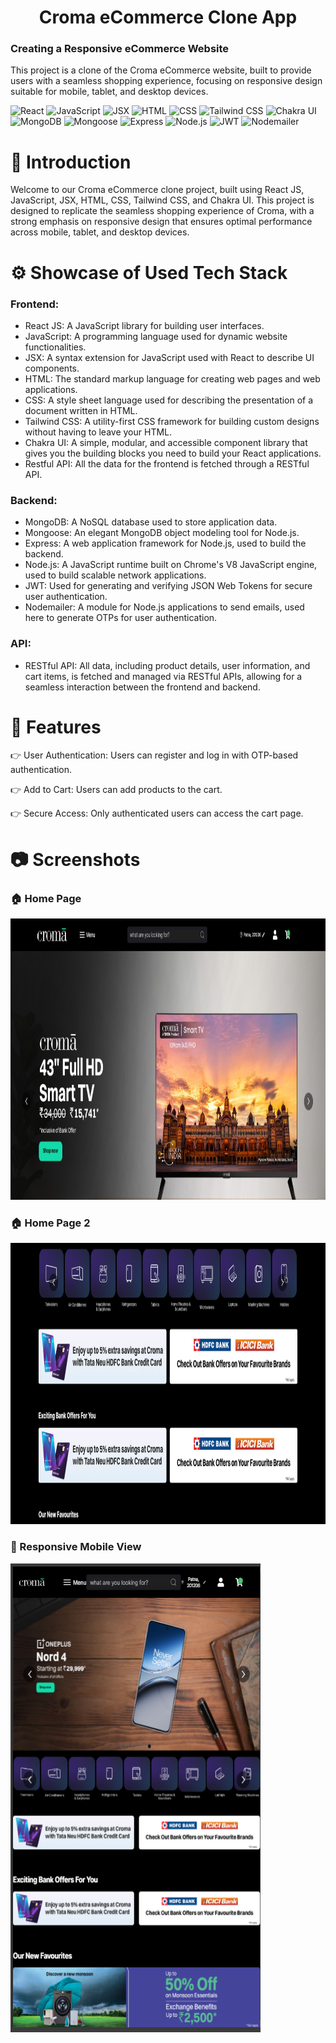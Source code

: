 <h1 align="center">Croma eCommerce Clone App</h1>
<h3>Creating a Responsive eCommerce Website</h3>
<p>This project is a clone of the Croma eCommerce website, built to provide users with a seamless shopping experience, focusing on responsive design suitable for mobile, tablet, and desktop devices.</p>

![React](https://img.shields.io/badge/React-20232A?style=for-the-badge&logo=react&logoColor=61DAFB)
![JavaScript](https://img.shields.io/badge/JavaScript-323330?style=for-the-badge&logo=javascript&logoColor=F7DF1E)
![JSX](https://img.shields.io/badge/JSX-61DAFB?style=for-the-badge&logo=react&logoColor=white)
![HTML](https://img.shields.io/badge/HTML5-E34F26?style=for-the-badge&logo=html5&logoColor=white)
![CSS](https://img.shields.io/badge/CSS3-1572B6?style=for-the-badge&logo=css3&logoColor=white)
![Tailwind CSS](https://img.shields.io/badge/Tailwind_CSS-38B2AC?style=for-the-badge&logo=tailwind-css&logoColor=white)
![Chakra UI](https://img.shields.io/badge/Chakra_UI-319795?style=for-the-badge&logo=chakra-ui&logoColor=white)
![MongoDB](https://img.shields.io/badge/MongoDB-4EA94B?style=for-the-badge&logo=mongodb&logoColor=white)
![Mongoose](https://img.shields.io/badge/Mongoose-880000?style=for-the-badge&logo=mongoose&logoColor=white)
![Express](https://img.shields.io/badge/Express.js-404D59?style=for-the-badge)
![Node.js](https://img.shields.io/badge/Node.js-43853D?style=for-the-badge&logo=node-dot-js&logoColor=white)
![JWT](https://img.shields.io/badge/JWT-000000?style=for-the-badge&logo=json-web-tokens&logoColor=white)
![Nodemailer](https://img.shields.io/badge/Nodemailer-0078D4?style=for-the-badge&logo=nodemailer&logoColor=white)



<h1>🤖 Introduction</h1>
<p>Welcome to our Croma eCommerce clone project, built using React JS, JavaScript, JSX, HTML, CSS, Tailwind CSS, and Chakra UI. This project is designed to replicate the seamless shopping experience of Croma, with a strong emphasis on responsive design that ensures optimal performance across mobile, tablet, and desktop devices.</p>

<h1>⚙️ Showcase of Used Tech Stack</h1>
<h3>Frontend:</h3>
<ul>
  <li>React JS: A JavaScript library for building user interfaces.</li>
  <li>JavaScript: A programming language used for dynamic website functionalities.</li>
  <li>JSX: A syntax extension for JavaScript used with React to describe UI components.</li>
  <li>HTML: The standard markup language for creating web pages and web applications.</li>
  <li>CSS: A style sheet language used for describing the presentation of a document written in HTML.</li>
  <li>Tailwind CSS: A utility-first CSS framework for building custom designs without having to leave your HTML.</li>
  <li>Chakra UI: A simple, modular, and accessible component library that gives you the building blocks you need to build your React applications.</li>
  <li>Restful API: All the data for the frontend is fetched through a RESTful API.</li>
</ul>

<h3>Backend:</h3>
<ul>
  <li>MongoDB: A NoSQL database used to store application data.</li>
  <li>Mongoose: An elegant MongoDB object modeling tool for Node.js.</li>
  <li>Express: A web application framework for Node.js, used to build the backend.</li>
  <li>Node.js: A JavaScript runtime built on Chrome's V8 JavaScript engine, used to build scalable network applications.</li>
  <li>JWT: Used for generating and verifying JSON Web Tokens for secure user authentication.</li>
  <li>Nodemailer: A module for Node.js applications to send emails, used here to generate OTPs for user authentication.</li>
</ul>

<h3>API:</h3>
<ul>
  <li>RESTful API: All data, including product details, user information, and cart items, is fetched and managed via RESTful APIs, allowing for a seamless interaction between the frontend and backend.
</li>
</ul>


<h1>🔋 Features</h1>
<p>👉 User Authentication: Users can register and log in with OTP-based authentication.</p>
<p>👉 Add to Cart: Users can add products to the cart.</p>
<p>👉 Secure Access: Only authenticated users can access the cart page. </p>

<h1>📷 Screenshots</h1>
<h3>🏠 Home Page</h3>
<img src="https://raw.githubusercontent.com/kundankrgupta1/media/main/assets/Screenshot%202024-08-11%20235128.png" alt="project-screenshot" width="1000" height="450/">

<h3>🏠 Home Page 2</h3>
<img src="https://raw.githubusercontent.com/kundankrgupta1/media/main/assets/croma%20home2.png" alt="project-screenshot" width="1000" height="450/">

<h3>📱 Responsive Mobile View</h3>
<img src="https://raw.githubusercontent.com/kundankrgupta1/media/main/assets/Screenshot%202024-08-11%20235300.png" alt="project-screenshot" width="400" height="750/">
